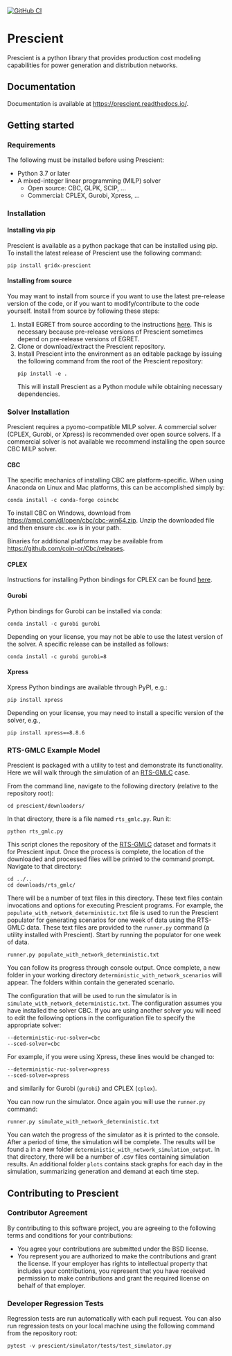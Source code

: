 [![GitHub CI](https://github.com/grid-parity-exchange/Prescient/workflows/GitHub%20CI/badge.svg?event=schedule)](https://github.com/grid-parity-exchange/Prescient/actions/workflows/master_tests.yml)

# Prescient

Prescient is a python library that provides production cost modeling capabilities
for power generation and distribution networks.

## Documentation

Documentation is available at https://prescient.readthedocs.io/.

## Getting started

### Requirements

The following must be installed before using Prescient:

* Python 3.7 or later
* A mixed-integer linear programming (MILP) solver
  * Open source: CBC, GLPK, SCIP, ...
  * Commercial: CPLEX, Gurobi, Xpress, ...

### Installation

#### Installing via pip

Prescient is available as a python package that can be installed using pip. To
install the latest release of Prescient use the following command:

```
pip install gridx-prescient
```

#### Installing from source

You may want to install from source if you want to use the latest pre-release
version of the code, or if you want to modify/contribute to the code yourself.
Install from source by following these steps:

1. Install EGRET from source according to the instructions [here](https://github.com/grid-parity-exchange/Egret/blob/main/README.md).
   This is necessary because pre-release versions of Prescient sometimes depend 
   on pre-release versions of EGRET.
2. Clone or download/extract the Prescient repository.
3. Install Prescient into the environment as an editable package by issuing the 
   following command from the root of the Prescient repository:
   ```
   pip install -e .
   ```
   This will install Prescient as a Python module while obtaining necessary dependencies. 

### Solver Installation

Prescient requires a pyomo-compatible MILP solver. A commercial solver (CPLEX, 
Gurobi, or Xpress) is recommended over open source solvers. If a commercial 
solver is not available we recommend installing the open source CBC MILP solver. 

#### CBC

The specific mechanics of installing CBC are platform-specific. When using 
Anaconda on Linux and Mac platforms, this can be accomplished simply by:

```
conda install -c conda-forge coincbc
```

To install CBC on Windows, download from https://ampl.com/dl/open/cbc/cbc-win64.zip.
Unzip the downloaded file and then ensure `cbc.exe` is in your path.

Binaries for additional platforms may be available from https://github.com/coin-or/Cbc/releases.

#### CPLEX
Instructions for installing Python bindings for CPLEX can be found [here](https://www.ibm.com/support/knowledgecenter/en/SSSA5P_12.8.0/ilog.odms.cplex.help/CPLEX/GettingStarted/topics/set_up/Python_setup.html).


#### Gurobi
Python bindings for Gurobi can be installed via conda:
```
conda install -c gurobi gurobi
```
Depending on your license, you may not be able to use the latest version of the solver.
A specific release can be installed as follows:
```
conda install -c gurobi gurobi=8
```

#### Xpress
Xpress Python bindings are available through PyPI, e.g.:
```
pip install xpress
```
Depending on your license, you may need to install a specific version of the solver, e.g.,
```
pip install xpress==8.8.6
```

### RTS-GMLC Example Model
Prescient is packaged with a utility to test and demonstrate its functionality. Here we
will walk through the simulation of an [RTS-GMLC](https://github.com/GridMod/RTS-GMLC) case.

From the command line, navigate to the following directory (relative to the repository root):

```
cd prescient/downloaders/
```

In that directory, there is a file named `rts_gmlc.py`. Run it:

```
python rts_gmlc.py
```

This script clones the repository of the [RTS-GMLC](https://github.com/GridMod/RTS-GMLC)
dataset and formats it for Prescient input. Once the process is complete, the location
of the downloaded and processed files will be printed to the command prompt. Navigate to
that directory:

```
cd ../..
cd downloads/rts_gmlc/
```

There will be a number of text files in this directory. 
These text files contain invocations and options for executing Prescient 
programs. For example, the `populate_with_network_deterministic.txt` file is 
used to run the Prescient populator for generating scenarios for one week of 
data using the RTS-GMLC data. These text files are provided to the `runner.py` 
command (a utility installed with Prescient). Start by running the populator
for one week of data.

```
runner.py populate_with_network_deterministic.txt
```

You can follow its progress through console output. Once complete, a new folder 
in your working directory `deterministic_with_network_scenarios` will appear. The 
folders within contain the generated scenario. 

The configuration that will be used to run the simulator is in 
`simulate_with_network_deterministic.txt`. The configuration assumes you have
installed the solver CBC. If you are using another solver you will need to 
edit the following options in the configuration file to specify the appropriate
solver:

```
--deterministic-ruc-solver=cbc
--sced-solver=cbc
```

For example, if you were using Xpress, these lines would be changed to:
```
--deterministic-ruc-solver=xpress
--sced-solver=xpress
```
and similarily for Gurobi (`gurobi`) and CPLEX (`cplex`).

You can now run the simulator. Once again you will use the `runner.py` command:

```
runner.py simulate_with_network_deterministic.txt
```

You can watch the progress of the simulator as it is printed to the console. After
a period of time, the simulation will be complete. The results will be found a in
a new folder `deterministic_with_network_simulation_output`. In that directory,
there will be a number of .csv files containing simulation results. An additional
folder `plots` contains stack graphs for each day in the simulation, summarizing
generation and demand at each time step.

## Contributing to Prescient

### Contributor Agreement

By contributing to this software project, you are agreeing to the following terms and
conditions for your contributions:

* You agree your contributions are submitted under the BSD license.
* You represent you are authorized to make the contributions and grant the license. If
  your employer has rights to intellectual property that includes your contributions,
  you represent that you have received permission to make contributions and grant the
  required license on behalf of that employer.

### Developer Regression Tests

Regression tests are run automatically with each pull request. You can also run
regression tests on your local machine using the following command from the 
repository root:

```
pytest -v prescient/simulator/tests/test_simulator.py
```
